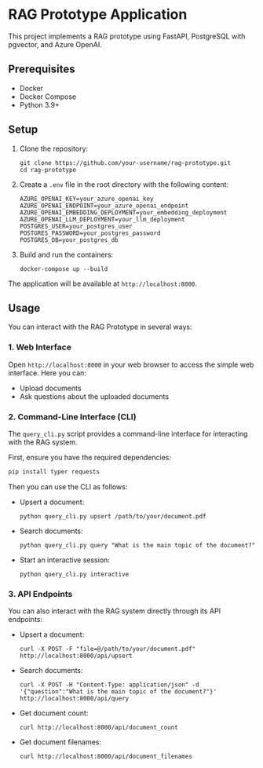 # RAG Prototype Application

This project implements a RAG prototype using FastAPI, PostgreSQL with pgvector, and Azure OpenAI.

## Prerequisites
- Docker
- Docker Compose
- Python 3.9+

## Setup
1. Clone the repository:
   ```
   git clone https://github.com/your-username/rag-prototype.git
   cd rag-prototype
   ```

2. Create a `.env` file in the root directory with the following content:
   ```
   AZURE_OPENAI_KEY=your_azure_openai_key
   AZURE_OPENAI_ENDPOINT=your_azure_openai_endpoint
   AZURE_OPENAI_EMBEDDING_DEPLOYMENT=your_embedding_deployment
   AZURE_OPENAI_LLM_DEPLOYMENT=your_llm_deployment
   POSTGRES_USER=your_postgres_user
   POSTGRES_PASSWORD=your_postgres_password
   POSTGRES_DB=your_postgres_db
   ```

3. Build and run the containers:
   ```
   docker-compose up --build
   ```

The application will be available at `http://localhost:8000`.

## Usage
You can interact with the RAG Prototype in several ways:

### 1. Web Interface
Open `http://localhost:8000` in your web browser to access the simple web interface. Here you can:
- Upload documents
- Ask questions about the uploaded documents
### 2. Command-Line Interface (CLI)
The `query_cli.py` script provides a command-line interface for interacting with the RAG system.

First, ensure you have the required dependencies:

```bash
pip install typer requests
```

Then you can use the CLI as follows:

- Upsert a document:
  ```
  python query_cli.py upsert /path/to/your/document.pdf
  ```

- Search documents:
  ```
  python query_cli.py query "What is the main topic of the document?"
  ```

- Start an interactive session:
  ```
  python query_cli.py interactive
  ```

### 3. API Endpoints

You can also interact with the RAG system directly through its API endpoints:

- Upsert a document:
  ```
  curl -X POST -F "file=@/path/to/your/document.pdf" http://localhost:8000/api/upsert
  ```

- Search documents:
  ```
  curl -X POST -H "Content-Type: application/json" -d '{"question":"What is the main topic of the document?"}' http://localhost:8000/api/query
  ```

- Get document count:
  ```
  curl http://localhost:8000/api/document_count
  ```

- Get document filenames:
  ```
  curl http://localhost:8000/api/document_filenames
  ```

